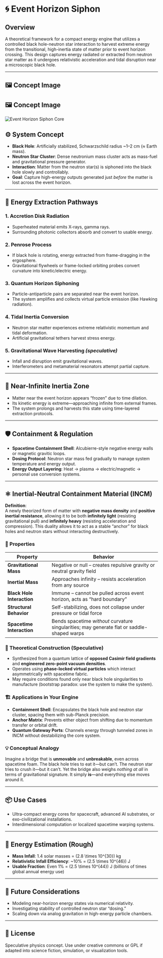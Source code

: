 # 🌀 Event Horizon Siphon

## Overview
A theoretical framework for a compact energy engine that utilizes a controlled black hole-neutron star interaction to harvest extreme energy from the transitional, high-inertia state of matter prior to event horizon crossing. This design captures energy radiated or extracted from neutron star matter as it undergoes relativistic acceleration and tidal disruption near a microscopic black hole.

---
## 🖼️ Concept Image

## 🖼️ Concept Image

![Event Horizon Siphon Core](https://raw.githubusercontent.com/Mattbusel/Event-Horizon-Siphon/main/ChatGPT_Image_Apr_29_2025_06_58_54_AM.png)




## ⚙️ System Concept
- **Black Hole**: Artificially stabilized, Schwarzschild radius ~1–2 cm (≈ Earth mass).
- **Neutron Star Cluster**: Dense neutronium mass cluster acts as mass-fuel and gravitational pressure generator.
- **Interaction**: Matter from the neutron star(s) is siphoned into the black hole slowly and controllably.
- **Goal**: Capture high-energy outputs generated just *before* the matter is lost across the event horizon.

---

## 🔋 Energy Extraction Pathways

### 1. **Accretion Disk Radiation**
- Superheated material emits X-rays, gamma rays.
- Surrounding photonic collectors absorb and convert to usable energy.

### 2. **Penrose Process**
- If black hole is rotating, energy extracted from frame-dragging in the ergosphere.
- Gravitational flywheels or frame-locked orbiting probes convert curvature into kinetic/electric energy.

### 3. **Quantum Horizon Siphoning**
- Particle-antiparticle pairs are separated near the event horizon.
- The system amplifies and collects virtual particle emission (like Hawking radiation).

### 4. **Tidal Inertia Conversion**
- Neutron star matter experiences extreme relativistic momentum and tidal deformation.
- Artificial gravitational tethers harvest stress energy.

### 5. **Gravitational Wave Harvesting** *(speculative)*
- Infall and disruption emit gravitational waves.
- Interferometers and metamaterial resonators attempt partial capture.

---

## 🌌 Near-Infinite Inertia Zone
- Matter near the event horizon appears “frozen” due to time dilation.
- Its kinetic energy is extreme—approaching infinite from external frames.
- The system prolongs and harvests this state using time-layered extraction protocols.

---

## 🛡️ Containment & Regulation
- **Spacetime Containment Shell**: Alcubierre-style negative energy walls or magnetic gravitic loops.
- **Dosing Protocol**: Neutron star mass fed gradually to manage system temperature and energy output.
- **Energy Output Layering**: Heat → plasma → electric/magnetic → personal use conversion systems.

---

## ⚛️ Inertial-Neutral Containment Material (INCM)

**Definition**:  
A newly theorized form of matter with **negative mass density** and **positive inertial resistance**, allowing it to be both **infinitely light** (resisting gravitational pull) and **infinitely heavy** (resisting acceleration and compression). This duality allows it to act as a stable “anchor” for black holes and neutron stars without interacting destructively.

### 🔐 Properties

| Property              | Behavior                                      |
|-----------------------|-----------------------------------------------|
| **Gravitational Mass** | Negative or null – creates repulsive gravity or neutral gravity field |
| **Inertial Mass**      | Approaches infinity – resists acceleration from any source |
| **Black Hole Interaction** | Immune – cannot be pulled across event horizon, acts as “hard boundary” |
| **Structural Behavior** | Self-stabilizing, does not collapse under pressure or tidal force |
| **Spacetime Interaction** | Bends spacetime *without* curvature singularities; may generate flat or saddle-shaped warps |

### 🧪 Theoretical Construction (Speculative)
- Synthesized from a quantum lattice of **opposed Casimir field gradients** and **engineered zero-point vacuum densities**.
- Operates using **phase-locked virtual particles** which interact asymmetrically with spacetime fabric.
- May require conditions found only near black hole singularities to manufacture (bootstrap paradox: use the system to make the system).

### 🏗️ Applications in Your Engine
- **Containment Shell**: Encapsulates the black hole and neutron star cluster, spacing them with sub-Planck precision.
- **Anchor Matrix**: Prevents either object from shifting due to momentum transfer or orbital drift.
- **Quantum Gateway Ports**: Channels energy through tunneled zones in INCM without destabilizing the core system.

### 💡 Conceptual Analogy
Imagine a bridge that is **unmovable** and **unbreakable**, even across spacetime foam. The black hole tries to eat it—but can’t. The neutron star tries to crush it—but it can’t. Yet the bridge also weighs *nothing at all* in terms of gravitational signature. It simply **is**—and everything else moves around it.

---

## 📦 Use Cases
- Ultra-compact energy cores for spacecraft, advanced AI substrates, or exo-civilizational installations.
- Interdimensional computation or localized spacetime warping systems.

---

## 🧼 Energy Estimation (Rough)
- **Mass Infall**: 1.4 solar masses = \(2.8 \times 10^{30}\) kg
- **Relativistic Infall Efficiency**: ~10% = \(2.5 \times 10^{46}\) J
- **Usable Fraction**: Even 1% = \(2.5 \times 10^{44}\) J (billions of times global annual energy use)

---

## 🧠 Future Considerations
- Modeling near-horizon energy states via numerical relativity.
- Investigating stability of controlled neutron star “dosing.”
- Scaling down via analog gravitation in high-energy particle chambers.

---

## 🔖 License
Speculative physics concept. Use under creative commons or GPL if adapted into science fiction, simulation, or visualization tools.
